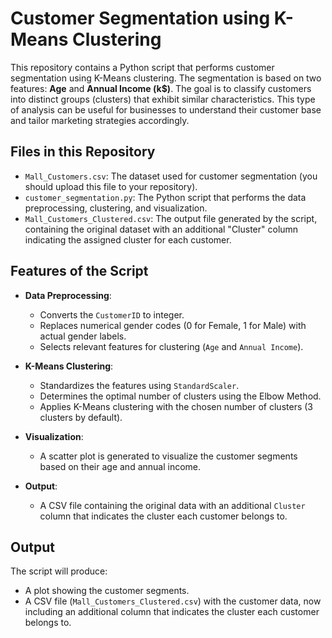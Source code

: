 # Customer Segmentation using K-Means Clustering

This repository contains a Python script that performs customer segmentation using K-Means clustering. The segmentation is based on two features: **Age** and **Annual Income (k$)**. The goal is to classify customers into distinct groups (clusters) that exhibit similar characteristics. This type of analysis can be useful for businesses to understand their customer base and tailor marketing strategies accordingly.

## Files in this Repository

- `Mall_Customers.csv`: The dataset used for customer segmentation (you should upload this file to your repository).
- `customer_segmentation.py`: The Python script that performs the data preprocessing, clustering, and visualization.
- `Mall_Customers_Clustered.csv`: The output file generated by the script, containing the original dataset with an additional "Cluster" column indicating the assigned cluster for each customer.

## Features of the Script

- **Data Preprocessing**: 
  - Converts the `CustomerID` to integer.
  - Replaces numerical gender codes (0 for Female, 1 for Male) with actual gender labels.
  - Selects relevant features for clustering (`Age` and `Annual Income`).
  
- **K-Means Clustering**: 
  - Standardizes the features using `StandardScaler`.
  - Determines the optimal number of clusters using the Elbow Method.
  - Applies K-Means clustering with the chosen number of clusters (3 clusters by default).

- **Visualization**:
  - A scatter plot is generated to visualize the customer segments based on their age and annual income.

- **Output**:
  - A CSV file containing the original data with an additional `Cluster` column that indicates the cluster each customer belongs to.


## Output

The script will produce:
- A plot showing the customer segments.
- A CSV file (`Mall_Customers_Clustered.csv`) with the customer data, now including an additional column that indicates the cluster each customer belongs to.
